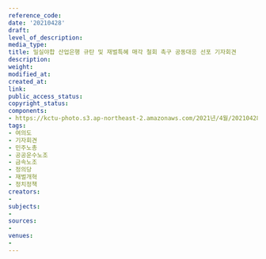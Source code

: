 ```yaml
---
reference_code: 
date: '20210428'
draft: 
level_of_description: 
media_type: 
title: 밀실야합 산업은행 규탄 및 재벌특혜 매각 철회 촉구 공동대응 선포 기자회견
description: 
weight: 
modified_at: 
created_at: 
link: 
public_access_status: 
copyright_status: 
components:
- https://kctu-photo.s3.ap-northeast-2.amazonaws.com/2021년/4월/20210428-밀실야합+산업은행+규탄+및+재벌특혜+매각+철회+촉구+공동대응+선포+기자회견_여의도_기자회견_민주노총_공공운수노조_금속노조_정의당_재벌개혁_정치정책/403079_56274_3151.jpg
tags:
- 여의도
- 기자회견
- 민주노총
- 공공운수노조
- 금속노조
- 정의당
- 재벌개혁
- 정치정책
creators:
- 
subjects:
- 
sources:
- 
venues:
- 
---
```

